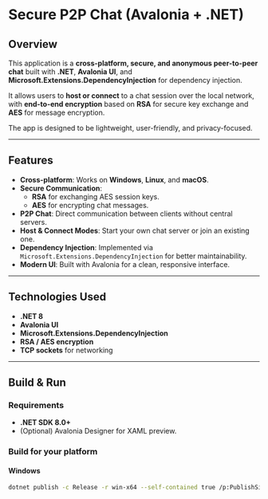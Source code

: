 # Secure P2P Chat (Avalonia + .NET)

## Overview
This application is a **cross-platform, secure, and anonymous peer-to-peer chat** built with **.NET**, **Avalonia UI**, and **Microsoft.Extensions.DependencyInjection** for dependency injection.

It allows users to **host or connect** to a chat session over the local network, with **end-to-end encryption** based on **RSA** for secure key exchange and **AES** for message encryption.

The app is designed to be lightweight, user-friendly, and privacy-focused.

---

## Features
- **Cross-platform**: Works on **Windows**, **Linux**, and **macOS**.
- **Secure Communication**:
  - **RSA** for exchanging AES session keys.
  - **AES** for encrypting chat messages.
- **P2P Chat**: Direct communication between clients without central servers.
- **Host & Connect Modes**: Start your own chat server or join an existing one.
- **Dependency Injection**: Implemented via `Microsoft.Extensions.DependencyInjection` for better maintainability.
- **Modern UI**: Built with Avalonia for a clean, responsive interface.

---

## Technologies Used
- **.NET 8**
- **Avalonia UI**
- **Microsoft.Extensions.DependencyInjection**
- **RSA / AES encryption**
- **TCP sockets** for networking

---

## Build & Run

### Requirements
- **.NET SDK 8.0+**
- (Optional) Avalonia Designer for XAML preview.

### Build for your platform

#### Windows
```sh
dotnet publish -c Release -r win-x64 --self-contained true /p:PublishSingleFile=true /p:PublishTrimmed=true
